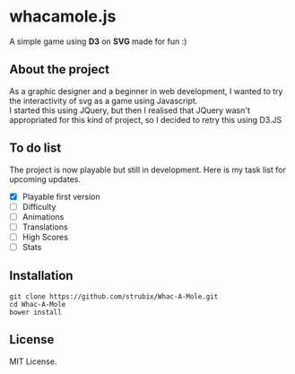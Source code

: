 # whacamole.js

A simple game using **D3** on **SVG** made for fun :)

## About the project

As a graphic designer and a beginner in web development, I wanted to try the interactivity of svg as a game using Javascript.<br />
I started this using JQuery, but then I realised that JQuery wasn't appropriated for this kind of project, so I decided to retry this using D3.JS

## To do list

The project is now playable but still in development. Here is my task list for upcoming updates.

- [x] Playable first version
- [ ] Difficulty
- [ ] Animations
- [ ] Translations
- [ ] High Scores
- [ ] Stats

## Installation

`git clone https://github.com/strubix/Whac-A-Mole.git`<br />
`cd Whac-A-Mole`<br />
`bower install`<br />

## License

MIT License.
